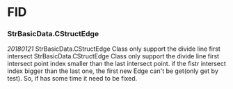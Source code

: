 # FID
### StrBasicData.CStructEdge
*20180121*
StrBasicData.CStructEdge Class only support the divide line first intersect 
StrBasicData.CStructEdge Class only support the divide line first intersect 
point index smaller than the last intersect point. if the fistr intersect 
index bigger than the last one, the first new Edge can't be get(only get by test).
So, if has some time it need to be fixed.
